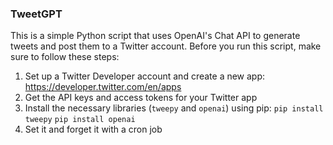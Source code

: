### TweetGPT

This is a simple Python script that uses OpenAI's Chat API to generate tweets and post them to a Twitter account. Before you run this script, make sure to follow these steps:

1. Set up a Twitter Developer account and create a new app: https://developer.twitter.com/en/apps
2. Get the API keys and access tokens for your Twitter app
3. Install the necessary libraries (`tweepy` and `openai`) using pip:
`pip install tweepy`
`pip install openai`
4. Set it and forget it with a cron job